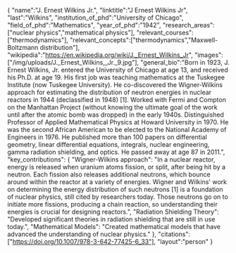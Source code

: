 {
    "name":"J. Ernest Wilkins Jr.",
    "linktitle":"J Ernest Wilkins Jr",
    "last":"Wilkins",
    "institution_of_phd":"University of Chicago",
    "field_of_phd":"Mathematics",
    "year_of_phd":"1942",
    "research_areas":["nuclear physics","mathematical physics"],
    "relevant_courses":["thermodynamics"],
    "relevant_concepts":["thermodynamics","Maxwell-Boltzmann distribution"],
    "wikipedia":"https://en.wikipedia.org/wiki/J._Ernest_Wilkins_Jr",
    "images": ["/img/uploads/J._Ernest_Wilkins,_Jr._9.jpg"],
    "general_bio":"Born in 1923, J. Ernest Wilkins, Jr. entered the University of Chicago at age 13, and received his Ph.D. at age 19. His first job was teaching mathematics at the Tuskegee Institute (now Tuskegee University). He co-discovered the Wigner-Wilkins approach for estimating the distribution of neutron energies in nuclear reactors in 1944 (declassified in 1948) [1]. Worked with Fermi and Compton on the Manhattan Project (without knowing the ultimate goal of the work until after the atomic bomb was dropped) in the early 1940s. Distinguished Professor of Applied Mathematical Physics at Howard University in 1970. He was the second African American to be elected to the National Academy of Engineers in 1976. He published more than 100 papers on differential geometry, linear differential equations, integrals, nuclear engineering, gamma radiation shielding, and optics. He passed away at age 87 in 2011.",
    "key_contributions":
        {
            "Wigner-Wilkins approach": "In a nuclear reactor, energy is released when uranium atoms fission, or split, after being hit by a neutron. Each fission also releases additional neutrons, which bounce around within the reactor at a variety of energies. Wigner and Wilkins' work on determining the energy distribution of such neutrons [1] is a foundation of nuclear physics, still cited by researchers today. Those neutrons go on to initiate more fissions, producing a chain reaction, so understanding their energies is crucial for designing reactors.", 
            "Radiation Shielding Theory": "Developed significant theories in radiation shielding that are still in use today.",
            "Mathematical Models": "Created mathematical models that have advanced the understanding of nuclear physics."
        },
    "citations":["https://doi.org/10.1007/978-3-642-77425-6_33"],
    "layout":"person"
}
